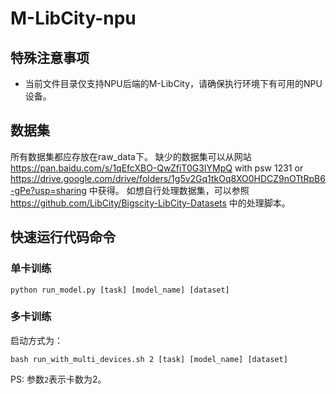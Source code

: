 # M-LibCity-npu
## 特殊注意事项
*   当前文件目录仅支持NPU后端的M-LibCity，请确保执行环境下有可用的NPU设备。

## 数据集
所有数据集都应存放在raw_data下。
缺少的数据集可以从网站 https://pan.baidu.com/s/1qEfcXBO-QwZfiT0G3IYMpQ with psw 1231 or https://drive.google.com/drive/folders/1g5v2Gq1tkOq8XO0HDCZ9nOTtRpB6-gPe?usp=sharing 中获得。
如想自行处理数据集，可以参照 https://github.com/LibCity/Bigscity-LibCity-Datasets 中的处理脚本。

## 快速运行代码命令
### 单卡训练
```
python run_model.py [task] [model_name] [dataset]
```

### 多卡训练
启动方式为：
```
bash run_with_multi_devices.sh 2 [task] [model_name] [dataset]
```
PS: 参数`2`表示卡数为2。

